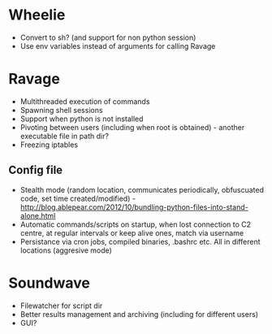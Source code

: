 # Wheelie
- Convert to sh? (and support for non python session)
- Use env variables instead of arguments for calling Ravage

# Ravage
- Multithreaded execution of commands
- Spawning shell sessions
- Support when python is not installed
- Pivoting between users (including when root is obtained) - another executable file in path dir?
- Freezing iptables

## Config file
- Stealth mode (random location, communicates periodically, obfuscuated code, set time created/modified) - http://blog.ablepear.com/2012/10/bundling-python-files-into-stand-alone.html
- Automatic commands/scripts on startup, when lost connection to C2 centre, at regular intervals or keep alive ones, match via username
- Persistance via cron jobs, compiled binaries, .bashrc etc. All in different locations (aggresive mode)

# Soundwave
- Filewatcher for script dir
- Better results management and archiving (including for different users)
- GUI?
